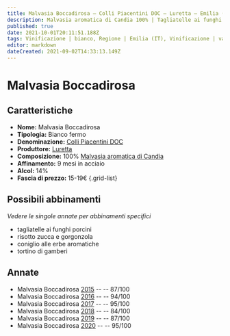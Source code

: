 ```yaml
---
title: Malvasia Boccadirosa – Colli Piacentini DOC – Luretta – Emilia (IT) – 15-19€ – 2★-5★
description: Malvasia aromatica di Candia 100% | Tagliatelle ai funghi porcini – Risotto zucca e gorgonzola – Coniglio alle erbe aromatiche – Tortino di gamberi
published: true
date: 2021-10-01T20:11:51.188Z
tags: Vinificazione | bianco, Regione | Emilia (IT), Vinificazione | varietale, Vinificazione | fermo, Valutazioni | 5 stelle, Vitigni | Malvasia di Candia aromatica, Alimento | pasta, Aromatizzazione | ai porcini, Alimento | Risotto zucca e gorgonzola, Alimento | coniglio, Aromatizzazione | alle erbe aromatiche, Alimento | gamberi, Cottura | tortino, Prezzi | 15-19€,
editor: markdown
dateCreated: 2021-09-02T14:33:13.149Z
---
```


# Malvasia Boccadirosa

## Caratteristiche
- **Nome:** Malvasia Boccadirosa
- **Tipologia:** Bianco fermo
- **Denominazione:** [Colli Piacentini DOC](/denominazioni/Italia/Emilia/DOC-Colli-Piacentini)
- **Produttore:** [Luretta](/produttori/Italia/Emilia/Luretta) 
- **Composizione:** 100% [Malvasia aromatica di Candia](/vitigni/Italia/malvasia-di-candia-aromatica)
- **Affinamento:** 9 mesi in acciaio
- **Alcol:** 14%
- **Fascia di prezzo:** 15-19€
{.grid-list}



## Possibili abbinamenti
*Vedere le singole annate per abbinamenti specifici*

- tagliatelle ai funghi porcini
- risotto zucca e gorgonzola
- coniglio alle erbe aromatiche
- tortino di gamberi

## Annate
- Malvasia Boccadirosa [2015](/vini/Italia/Emilia/Luretta/Malvasia-Boccadirosa/2015) -- <span class="star-3"></span> -- 87/100
- Malvasia Boccadirosa [2016](/vini/Italia/Emilia/Luretta/Malvasia-Boccadirosa/2016) -- <span class="star-5"></span> -- 94/100
- Malvasia Boccadirosa [2017](/vini/Italia/Emilia/Luretta/Malvasia-Boccadirosa/2017) -- <span class="star-5"></span> -- 95/100
- Malvasia Boccadirosa [2018](/vini/Italia/Emilia/Luretta/Malvasia-Boccadirosa/2018) -- <span class="star-2"></span> -- 84/100
- Malvasia Boccadirosa [2019](/vini/Italia/Emilia/Luretta/Malvasia-Boccadirosa/2019) -- <span class="star-3"></span> -- 87/100
- Malvasia Boccadirosa [2020](/vini/Italia/Emilia/Luretta/Malvasia-Boccadirosa/2020) -- <span class="star-5"></span> -- 95/100

